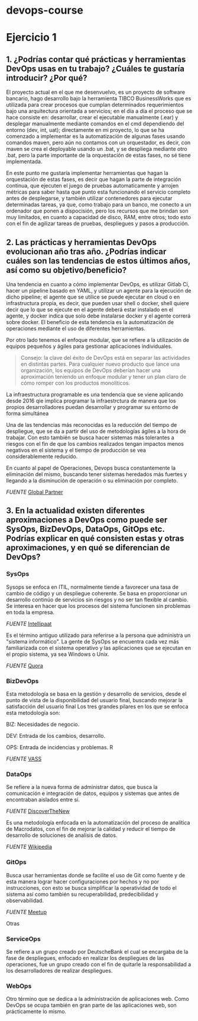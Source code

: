 # devops-course

# Ejercicio 1

## 1. ¿Podrías contar qué prácticas y herramientas DevOps usas en tu trabajo? ¿Cuáles te gustaría introducir? ¿Por qué?

El proyecto actual en el que me desenvuelvo, es un proyecto de software bancario, hago desarrollo bajo la herramienta TIBCO BusinessWorks que es utilizada para crear procesos que cumplan determinados requerimientos bajo una arquitectura orientada a servicios; en el día a día el proceso que se hace consiste en: desarrollar, crear el ejecutable manualmente (.ear) y desplegar manualmente mediante comandos en el cmd dependiendo del entorno (dev, int, uat); directamente en mi proyecto, lo que se ha comenzado a implementar es la automatización de algunas fases usando comandos maven, pero aún no contamos con un orquestador, es decir, con maven se crea el deployable usando un .bat, y se despliega mediante otro .bat, pero la parte importante de la orquestación de estas fases, no sé tiene implementada. 

En este punto me gustaría implementar herramientas que hagan la orquestación de estas fases, es decir que hagan la parte de integración continua, que ejecuten el juego de pruebas automaticamente y arrojen métricas para saber hasta que punto esta funcionando el servicio completo antes de desplegarse, y también utilizar contenedores para ejecutar determinadas tareas, ya que, como trabajo para un banco, me conecto a un ordenador que ponen a dispocisión, pero los recursos que me brindan son muy limitados, en cuanto a capacidad de disco, RAM, entre otros; todo esto con el fin de agilizar tareas de pruebas, despliegues y pasos a producción.


## 2. Las prácticas y herramientas DevOps evolucionan año tras año. ¿Podrías indicar cuáles son las tendencias de estos últimos años, así como su objetivo/beneficio?

Una tendencia en cuanto a cómo implementar DevOps, es utilizar Gitlab Ci, hacer un pipeline basado en YAML, y utilizar un agente para la ejecución de dicho pipeline; el agente que se utilice se puede ejecutar en cloud o en infrastructura propia, es decir, que pueden usar shell o docker, shell quiere decir que lo que se ejecute en el agente deberá estar instalado en el agente, y docker indica que solo debe instalarse docker y el agente correrá sobre docker. El beneficio de esta tendencia es la automatización de operaciones mediante el uso de diferentes herramientas. 

Por otro lado tenemos el enfoque modular, que se refiere a la utilización de equipos pequeños y ágiles para gestionar aplicaciones individuales. 

>Consejo: la clave del éxito de DevOps está en separar las actividades en distintas partes. Para cualquier nuevo producto que lance una organización, los equipos de DevOps deberían hacer una aproximación teniendo un enfoque modular y tener un plan claro de cómo romper con los productos monolíticos.

La infraestructura programable es una tendencia que se viene aplicando desde 2016 qie implica programar la infraestrctura de manera que los propios desarrolladores puedan desarrollar y programar su entorno de forma simultánea 

Una de las tendencias más reconocidas es la reducción del tiempo de despliegue, que se da a partir del uso de metodologías ágiles a la hora de trabajar. Con esto también se busca hacer sistemas más tolerantes a riesgos con el fin de que los cambios realizados tengan impactos menos negativos en el sistema y el tiempo de producción se vea considerablemente reducido.

En cuanto al papel de Operaciones, Devops busca constantemente la eliminación del mismo, buscando tener sistemas heredados más fuertes y llegando a la disminución de operación o su eliminación por completo.

*FUENTE*
[Global Partner](https://globbpartner.com/cinco-tendencias-devops-3232/)

## 3. En la actualidad existen diferentes aproximaciones a DevOps como puede ser SysOps, BizDevOps, DataOps, GitOps etc. Podrías explicar en qué consisten estas y otras aproximaciones, y en qué se diferencian de DevOps?

### SysOps

Sysops se enfoca en ITIL, normalmente tiende a favorecer una tasa de cambio de código y un despliegue coherente. Se basa en proporcionar un desarrollo continúo de servicios sin riesgos y no ser tan flexible al cambio. Se interesa en hacer que los procesos del sistema funcionen sin problemas en toda la empresa.

*FUENTE*
[Intellipaat](https://intellipaat.com/blog/sysops-vs-devops-whats-difference/)

Es el término antiguo utilizado para referirse a la persona que administra un "sistema informático". La gente de SysOps se encuentra cada vez más familiarizada con el sistema operativo y las aplicaciones que se ejecutan en el propio sistema, ya sea Windows o Unix.

*FUENTE*
[Quora](https://www.quora.com/What-is-difference-between-DevOps-SysOps-and-WebOps)

### BizDevOps

Esta metodología se basa en la gestión y desarrollo de servicios, desde el punto de vista de la disponibilidad del usuario final, buscando mejorar la satisfacción del usuario final
Los tres grandes pilares en los que se enfoca esta metodología son:

BIZ: Necesidades de negocio. 

DEV: Entrada de los cambios, desarrollo. 

OPS: Entrada de incidencias y problemas. R

*FUENTE*
[VASS](https://www.vass.es/tecnologia/bizdevops/)

### DataOps

Se refiere a la nueva forma de administrar datos, que busca la comunicación e integración de datos, equipos y sistemas que antes de encontraban aislados entre sí.

*FUENTE*
[DiscoverTheNew](https://discoverthenew.ituser.es/predictive-analytics/2018/03/que-es-dataops-y-como-puede-ofrecer-mejores-analisis-funcionales)

Es una metodología enfocada en la automatización del proceso de analítica de Macrodatos, con el fin de mejorar la calidad y reducir el tiempo de desarrollo de soluciones de analísis de datos. 

*FUENTE* 
[Wikipedia](https://es.wikipedia.org/wiki/DataOps)

### GitOps

Busca usar herramientas donde se facilite el uso de Git como fuente y de esta manera lograr hacer configuraciones por hechos y no por instrucciones, con esto se busca simplificar la operatividad de todo el sistema así como también su recuperabilidad, predecibilidad y observabilidad.

*FUENTE* 
[Meetup](https://www.meetup.com/es-ES/10x-Buenos-Aires/events/254479546/)

Otras

### ServiceOps

Se refiere a un grupo creado por DeutscheBank el cual se encargaba de la fase de despliegues, enfocado en realizar los despliegues de las operaciones, fue un grupo creado con el fin de quitarle la responsabilidad a los desarrolladores de realizar despliegues.

### WebOps
Otro término que se dedica a la administración de aplicaciones web. Como DevOps se ocupa también en gran parte de las aplicaciones web, son prácticamente lo mismo.
